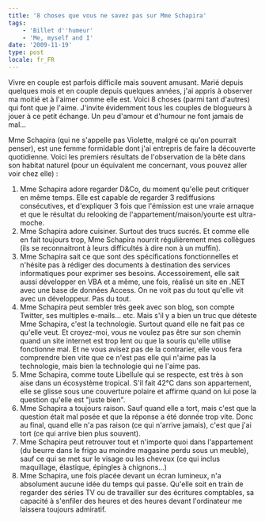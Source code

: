 ```yaml
---
title: '8 choses que vous ne savez pas sur Mme Schapira'
tags:
    - 'Billet d''humeur'
    - 'Me, myself and I'
date: '2009-11-19'
type: post
locale: fr_FR
---
```


Vivre en couple est parfois difficile mais souvent amusant. Marié depuis quelques mois et en couple depuis quelques années, j'ai appris à observer ma moitié et à l'aimer comme elle est. Voici 8 choses (parmi tant d'autres) qui font que je l'aime. J'invite évidemment tous les couples de blogueurs à jouer à ce petit échange. Un peu d'amour et d'humour ne font jamais de mal…

<!-- more -->

Mme Schapira (qui ne s'appelle pas Violette, malgré ce qu'on pourrait penser), est une femme formidable dont j'ai entrepris de faire la découverte quotidienne. Voici les premiers résultats de l'observation de la bête dans son habitat naturel (pour un équivalent me concernant, vous pouvez aller voir chez elle)&nbsp;:

1. Mme Schapira adore regarder D&amp;Co, du moment qu'elle peut critiquer en même temps. Elle est capable de regarder 3 rediffusions consécutives, et d'expliquer 3 fois que l'émission est une vraie arnaque et que le résultat du relooking de l'appartement/maison/yourte est ultra-moche.
2. Mme Schapira adore cuisiner. Surtout des trucs sucrés. Et comme elle en fait toujours trop, Mme Schapira nourrit régulièrement mes collègues (ils se reconnaitront à leurs difficultés à dire non à un muffin).
3. Mme Schapira sait ce que sont des spécifications fonctionnelles et n'hésite pas à rédiger des documents à destination des services informatiques pour exprimer ses besoins. Accessoirement, elle sait aussi développer en VBA et a même, une fois, réalisé un site en .NET avec une base de données Access. On ne voit pas du tout qu'elle vit avec un développeur. Pas du tout.
4. Mme Schapira peut sembler très geek avec son blog, son compte Twitter, ses multiples e-mails… etc. Mais s'il y a bien un truc que déteste Mme Schapira, c'est la technologie. Surtout quand elle ne fait pas ce qu'elle veut. Et croyez-moi, vous ne voulez pas être sur son chemin quand un site internet est trop lent ou que la souris qu'elle utilise fonctionne mal. Et ne vous avisez pas de la contrarier, elle vous fera comprendre bien vite que ce n'est pas elle qui n'aime pas la technologie, mais bien la technologie qui ne l'aime pas.
5. Mme Schapira, comme toute Libellule qui se respecte, est très à son aise dans un écosystème tropical. S'il fait 42°C dans son appartement, elle se glisse sous une couverture polaire et affirme quand on lui pose la question qu'elle est "juste bien".
6. Mme Schapira a toujours raison. Sauf quand elle a tort, mais c'est que la question était mal posée et que la réponse a été donnée trop vite. Donc au final, quand elle n'a pas raison (ce qui n'arrive jamais), c'est que j'ai tort (ce qui arrive bien plus souvent).
7. Mme Schapira peut retrouver tout et n'importe quoi dans l'appartement (du beurre dans le frigo au moindre magasine perdu sous un meuble), sauf ce qui se met sur le visage ou les cheveux (ce qui inclus maquillage, élastique, épingles à chignons…)
8. Mme Schapira, une fois placée devant un écran lumineux, n'a absolument aucune idée du temps qui passe. Qu'elle soit en train de regarder des séries TV ou de travailler sur des écritures comptables, sa capacité à s'enfiler des heures et des heures devant l'ordinateur me laissera toujours admiratif.